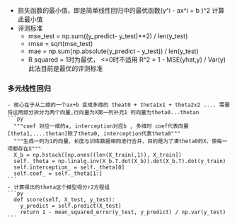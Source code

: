 
  - 损失函数的最小值，即是简单线性回归中的最优函数(y^i - ax^i + b )^2 计算此最小值
  - 评测标准
    - mse_test = np.sum((y_predict- y_test)**2) / len(y_test)
    - rmse = sqrt(mse_test)
    - mae = np.sum(np.absolute(y_predict - y_test)) / len(y_test)
    - R squared = 1时为最优，  <=0时不适用 R^2 = 1 - MSE(yhat,y) / Var(y)   此法目前是最优的评测标准
    
  ### 多元线性回归
    - 核心在于从二维的一个ax+b 变成多维的 theat0 + theta1x1 + theta2x2 .... 需要将这两部分拆分为两个向量,行向量为X第一列补充1 列向量为theta0...thetan
    ```py
      """coef 对应一维的a, interception对应b , 多维时 coef代表向量[theta1,....thetan]除了theta0, interception代表theta0"""
      """生成一列为1的向量，长度与训练数据相同进行合并，目的是为了凑theta0的X，使每一项都存在X"""
      X_b = np.hstack([np.ones((len(X_train),1)), X_train]) 
      self._theta = np.linalg.inv(X_b.T.dot(X_b)).dot(X_b.T).dot(y_train)
      self.interception_ = self._theta[0]
      self.coef_ = self._theta[1:]
    ```
    - 计算得出的theta这个模型得分r2方程组
    ```py
      def score(self, X_test, y_test):
        y_predict = self.predict(X_test)
        return 1 - mean_squared_error(y_test, y_predict) / np.var(y_test)
    ```
    
